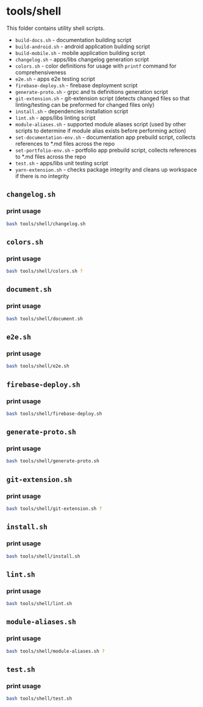 # tools/shell

This folder contains utility shell scripts.

- `build-docs.sh` - documentation building script
- `build-android.sh` - android application building script
- `build-mobile.sh` - mobile application building script
- `changelog.sh` - apps/libs changelog generation script
- `colors.sh` - color definitions for usage with `printf` command for comprehensiveness
- `e2e.sh` - apps e2e testing script
- `firebase-deploy.sh` - firebase deployment script
- `generate-proto.sh` - grpc and ts definitions generation script
- `git-extension.sh` - git-extension script (detects changed files so that linting/testing can be preformed for changed files only)
- `install.sh` - dependencies installation script
- `lint.sh` - apps/libs linting script
- `module-aliases.sh` - supported module aliases script (used by other scripts to determine if module alias exists before performing action)
- `set-documentation-env.sh` - documentation app prebuild script, collects references to \*.md files across the repo
- `set-portfolio-env.sh` - portfolio app prebuild script, collects references to \*.md files across the repo
- `test.sh` - apps/libs unit testing script
- `yarn-extension.sh` - checks package integrity and cleans up workspace if there is no integrity

## `changelog.sh`

### print usage

```bash
bash tools/shell/changelog.sh
```

## `colors.sh`

### print usage

```bash
bash tools/shell/colors.sh ?
```

## `document.sh`

### print usage

```bash
bash tools/shell/document.sh
```

## `e2e.sh`

### print usage

```bash
bash tools/shell/e2e.sh
```

## `firebase-deploy.sh`

### print usage

```bash
bash tools/shell/firebase-deploy.sh
```

## `generate-proto.sh`

### print usage

```bash
bash tools/shell/generate-proto.sh
```

## `git-extension.sh`

### print usage

```bash
bash tools/shell/git-extension.sh ?
```

## `install.sh`

### print usage

```bash
bash tools/shell/install.sh
```

## `lint.sh`

### print usage

```bash
bash tools/shell/lint.sh
```

## `module-aliases.sh`

### print usage

```bash
bash tools/shell/module-aliases.sh ?
```

## `test.sh`

### print usage

```bash
bash tools/shell/test.sh
```
